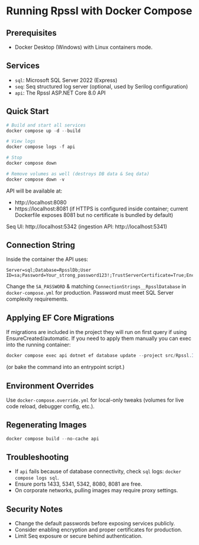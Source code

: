 # Running Rpssl with Docker Compose

## Prerequisites
- Docker Desktop (Windows) with Linux containers mode.

## Services
- `sql`: Microsoft SQL Server 2022 (Express)
- `seq`: Seq structured log server (optional, used by Serilog configuration)
- `api`: The Rpssl ASP.NET Core 8.0 API

## Quick Start
```powershell
# Build and start all services
docker compose up -d --build

# View logs
docker compose logs -f api

# Stop
docker compose down

# Remove volumes as well (destroys DB data & Seq data)
docker compose down -v
```

API will be available at:
- http://localhost:8080
- https://localhost:8081 (if HTTPS is configured inside container; current Dockerfile exposes 8081 but no certificate is bundled by default)

Seq UI: http://localhost:5342 (ingestion API: http://localhost:5341)

## Connection String
Inside the container the API uses:
```
Server=sql;Database=RpsslDb;User ID=sa;Password=Your_strong_password123!;TrustServerCertificate=True;Encrypt=False;MultipleActiveResultSets=true
```
Change the `SA_PASSWORD` & matching `ConnectionStrings__RpsslDatabase` in `docker-compose.yml` for production. Password must meet SQL Server complexity requirements.

## Applying EF Core Migrations
If migrations are included in the project they will run on first query if using EnsureCreated/automatic. If you need to apply them manually you can exec into the running container:
```powershell
docker compose exec api dotnet ef database update --project src/Rpssl.Infrastructure --startup-project src/Rpssl.Api
```
(or bake the command into an entrypoint script.)

## Environment Overrides
Use `docker-compose.override.yml` for local-only tweaks (volumes for live code reload, debugger config, etc.).

## Regenerating Images
```powershell
docker compose build --no-cache api
```

## Troubleshooting
- If `api` fails because of database connectivity, check `sql` logs: `docker compose logs sql`.
- Ensure ports 1433, 5341, 5342, 8080, 8081 are free.
- On corporate networks, pulling images may require proxy settings.

## Security Notes
- Change the default passwords before exposing services publicly.
- Consider enabling encryption and proper certificates for production.
- Limit Seq exposure or secure behind authentication.

